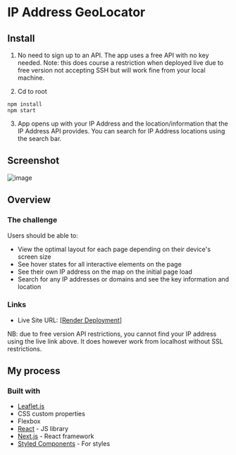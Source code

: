 # IP Address GeoLocator


## Install

1. No need to sign up to an API. The app uses a free API with no key needed. Note: this does course a restriction when deployed live due to free version not accepting SSH but will work fine from your local machine. 

2. Cd to root
```
npm install
npm start
```

3. App opens up with your IP Address and the location/information that the IP Address API provides. You can search for IP Address locations using the search bar.


## Screenshot

![image](https://user-images.githubusercontent.com/113264125/226387233-a0b95cee-43ea-4f05-a417-5d22dbc10283.png)

## Overview

### The challenge

Users should be able to:

- View the optimal layout for each page depending on their device's screen size
- See hover states for all interactive elements on the page
- See their own IP address on the map on the initial page load
- Search for any IP addresses or domains and see the key information and location

### Links

- Live Site URL: [[Render Deployment](https://ip-geolocator.onrender.com/)]

NB: due to free version API restrictions, you cannot find your IP address using the live link above. It does however work from localhost without SSL restrictions.

## My process

### Built with

- [Leaflet.js](https://leafletjs.com/)
- CSS custom properties
- Flexbox
- [React](https://reactjs.org/) - JS library
- [Next.js](https://nextjs.org/) - React framework
- [Styled Components](https://styled-components.com/) - For styles

